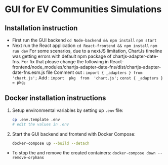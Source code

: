 # GUI for EV Communities Simulations

## Installation instruction

 - First run the GUI backend
	`cd Node-backend && npm install`
    `npm start`
 -  Next run the React application
 	`cd React-frontend && npm install`
    `npm run dev`
	 For some scenarios, due to a nextJS limitation, ChartJs timeline was getting errors with default npm package of chartjs-adapter-date-fns.  For fix that please change the following in React-frontend/node_modules/chartjs-adapter-date-fns/dist/chartjs-adapter-date-fns.esm.js  file
	 Comment out :
	 `import { _adapters } from 'chart.js';`
	 Add :
	 `import  pkg  from  'chart.js';`
    `const { _adapters } = pkg;`

## Docker installation instructions

1. Setup environmental variables by setting up `.env` file:

    ```bash
    cp .env.template .env
   # edit the values in .env
    ```

2. Start the GUI backend and frontend with Docker Compose:

    ```bash
    docker-compose up --build --detach
    ```

- To stop the and remove the created containers: `docker-compose down --remove-orphans`
